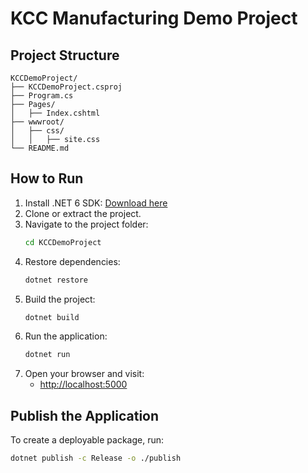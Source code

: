 # KCC Manufacturing Demo Project

## Project Structure
```
KCCDemoProject/
├── KCCDemoProject.csproj
├── Program.cs
├── Pages/
│   ├── Index.cshtml
├── wwwroot/
│   ├── css/
│   │   ├── site.css
└── README.md
```

## How to Run
1. Install .NET 6 SDK: [Download here](https://dotnet.microsoft.com/en-us/download/dotnet/6.0)
2. Clone or extract the project.
3. Navigate to the project folder:
   ```sh
   cd KCCDemoProject
   ```
4. Restore dependencies:
   ```sh
   dotnet restore
   ```
5. Build the project:
   ```sh
   dotnet build
   ```
6. Run the application:
   ```sh
   dotnet run
   ```
7. Open your browser and visit:
   - [http://localhost:5000](http://localhost:5000)

## Publish the Application
To create a deployable package, run:
```sh
dotnet publish -c Release -o ./publish
```